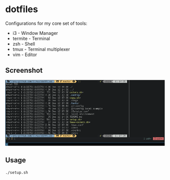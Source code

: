# dotfiles

Configurations for my core set of tools:

* i3 - Window Manager
* termite - Terminal
* zsh - Shell
* tmux - Terminal multiplexer
* vim - Editor

## Screenshot

![Screenshot](dotfiles.png)

## Usage

`./setup.sh`

